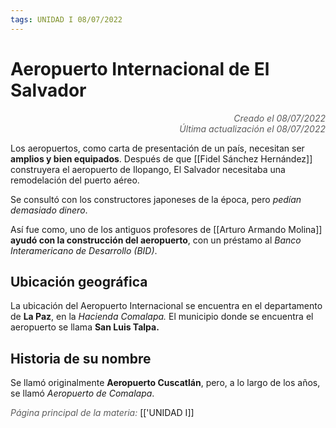 ```yaml
---
tags: UNIDAD I 08/07/2022
---
```


# Aeropuerto Internacional de El Salvador
<div style="text-align: right; opacity: 0.7; font-style: italic;">Creado el 08/07/2022</div>
<div style="text-align: right; opacity: 0.7; font-style: italic;">Última actualización el 08/07/2022</div>

Los aeropuertos, como carta de presentación de un país, necesitan ser **amplios y bien equipados**. Después de que [[Fidel Sánchez Hernández]] construyera el aeropuerto de Ilopango, El Salvador necesitaba una remodelación del puerto aéreo.

Se consultó con los constructores japoneses de la época, pero *pedían demasiado dinero*.

Así fue como, uno de los antiguos profesores de [[Arturo Armando Molina]] **ayudó con la construcción del aeropuerto**, con un préstamo al *Banco Interamericano de Desarrollo (BID)*.

## Ubicación geográfica

La ubicación del Aeropuerto Internacional se encuentra en el departamento de **La Paz**, en la *Hacienda Comalapa.* El municipio donde se encuentra el aeropuerto se llama **San Luis Talpa.**

## Historia de su nombre

Se llamó originalmente **Aeropuerto Cuscatlán**, pero, a lo largo de los años, se llamó *Aeropuerto de Comalapa*. 

<span style="opacity: 0.7; font-style: italic;">Página principal de la materia:</span> [['UNIDAD I]]